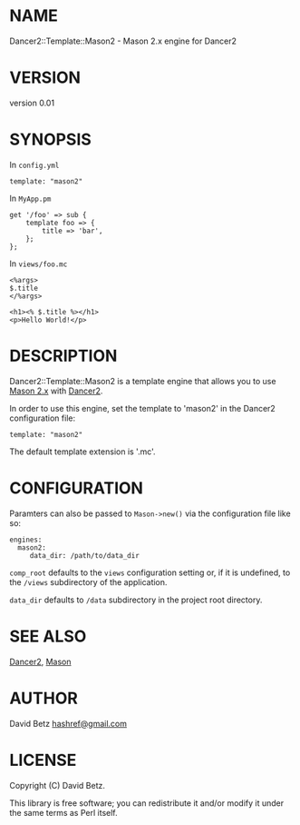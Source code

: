 # NAME

Dancer2::Template::Mason2 - Mason 2.x engine for Dancer2

# VERSION

version 0.01

# SYNOPSIS

In `config.yml`

    template: "mason2"

In `MyApp.pm`

    get '/foo' => sub {
        template foo => {
            title => 'bar',
        };
    };

In `views/foo.mc`

    <%args>
    $.title
    </%args>

    <h1><% $.title %></h1>
    <p>Hello World!</p>

# DESCRIPTION

Dancer2::Template::Mason2 is a template engine that allows you
to use [Mason 2.x](https://metacpan.org/pod/Mason) with [Dancer2](https://metacpan.org/pod/Dancer2).

In order to use this engine, set the template to 'mason2' in
the Dancer2 configuration file:

    template: "mason2"

The default template extension is '.mc'.

# CONFIGURATION

Paramters can also be passed to `Mason->new()` via the
configuration file like so:

    engines:
      mason2:
         data_dir: /path/to/data_dir

`comp_root` defaults to the `views` configuration setting or,
if it is undefined, to the `/views` subdirectory of the application.

`data_dir` defaults to `/data` subdirectory in the project root
directory.

# SEE ALSO

[Dancer2](https://metacpan.org/pod/Dancer2), [Mason](https://metacpan.org/pod/Mason)

# AUTHOR

David Betz <hashref@gmail.com>

# LICENSE

Copyright (C) David Betz.

This library is free software; you can redistribute it and/or modify
it under the same terms as Perl itself.
